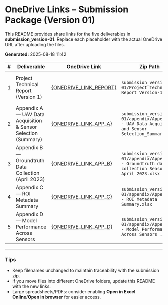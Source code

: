 # OneDrive Links – Submission Package (Version 01)


This README provides share links for the five deliverables in **submission_version-01**.
Replace each placeholder with the actual OneDrive URL after uploading the files.

**Generated:** 2025-08-18 11:42 

| # | Deliverable | OneDrive Link | Zip Path | Notes |
|---:|---|---|---|---|
| 1 | Project Technical Report (Version 1) | [{ONEDRIVE_LINK_REPORT}]({ONEDRIVE_LINK_REPORT}) | `submission_version-01/Project Technical Report Version-1.pdf` | Main report summarizing methodology, data, and results. |
| 2 | Appendix A — UAV Data Acquisition & Sensor Selection (Summary) | [{ONEDRIVE_LINK_APP_A}]({ONEDRIVE_LINK_APP_A}) | `submission_version-01/appendix/Appendix-A - UAV Data Acquisition and Sensor Selection_Summary.xlsx` | Spreadsheet detailing platforms, flight params, and sensor choices. |
| 3 | Appendix B — Groundtruth Data Collection (April 2023) | [{ONEDRIVE_LINK_APP_B}]({ONEDRIVE_LINK_APP_B}) | `submission_version-01/appendix/Appendix-B - Groundtruth data collection Season April 2023.xlsx` | Groundtruth sampling log and metadata. |
| 4 | Appendix C — ROI Metadata Summary | [{ONEDRIVE_LINK_APP_C}]({ONEDRIVE_LINK_APP_C}) | `submission_version-01/appendix/Appendix-C - ROI Metadata Summary.xlsx` | Per‑ROI spatial extents and attributes. |
| 5 | Appendix D — Model Performance Across Sensors | [{ONEDRIVE_LINK_APP_D}]({ONEDRIVE_LINK_APP_D}) | `submission_version-01/appendix/Appendix-D - Model Performance Across Sensors .xlsx` | Cross‑sensor performance tables and metrics. |


---
### Tips
- Keep filenames unchanged to maintain traceability with the submission zip.
- If you move files into different OneDrive folders, update this README with the new links.
- Large spreadsheets/PDFs: consider enabling **Open in Excel Online**/**Open in browser** for easier access.


